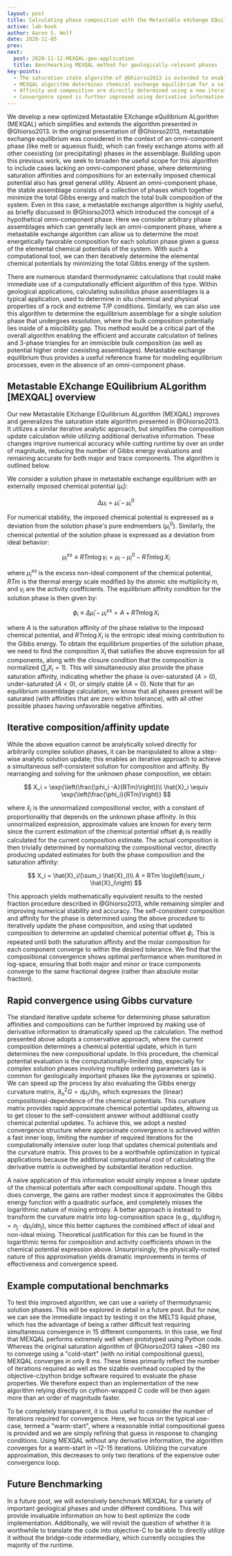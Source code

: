 ```yaml
---
layout: post
title: Calculating phase composition with the Metastable eXchange EQuilibrium ALgorithm (MEXQAL)
active: lab-book
author: Aaron S. Wolf
date: 2020-11-05
prev:
next:
  post: 2020-11-12-MEXQAL-geo-application
  title: Benchmarking MEXQAL method for geologically-relevant phases
key-points:
  - The saturation state algorithm of @Ghiorso2013 is extended to enable calculation of metastable exchange equilibria, even in the absence of an omni-component phase, useful for subsolidus and miscibility gap calculations.
  - MEXQAL algorithm determines chemical exchange equilibrium for a solution phase; from an externally imposed chemical potential, we can determine phase composition X and saturation affinity A consistent w/ metastable equilibrium.
  - Affinity and composition are directly determined using a new iterative update scheme, which is more numerically accurate and faster than the original repeated fractions method of @Ghiorso2013
  - Convergence speed is further improved using derivative information, which enables approximate convergence within an inner loop, and dramatically reducing the number of direct function evaluations, particularly important for complex phases involving ordering.
---
```

<!-- liquid tag cite Ghiorso2013 ->

## Motivation
<!-- [[202010231434]] Motivation for Metastable eXchange EQuilibrium ALgorithm -->

We develop a new optimized Metastable EXchange eQuilibrium ALgorithm (MEXQAL) which simplifies and extends the algorithm presented in @Ghiorso2013.
In the original presentation of @Ghiorso2013, metastable exchange equilibrium was considered in the context of an omni-component phase (like melt or aqueous fluid), which can freely exchange atoms with all other coexisting (or precipitating) phases in the assemblage.
Building upon this previous work, we seek to broaden the useful scope for this algorithm to include cases lacking an omni-component phase, where determining saturation affinities and compositions for an externally imposed chemical potential also has great general utility.
Absent an omni-component phase, the stable assemblage consists of a collection of phases which together minimize the total Gibbs energy and match the total bulk composition of the system.
Even in this case, a metastable exchange algorithm is highly useful, as briefly discussed in @Ghiorso2013 which introduced the concept of a hypothetical omni-component phase.
Here we consider arbitrary phase assemblages which can generally lack an omni-component phase, where a metastable exchange algorithm can allow us to determine the most energetically favorable composition for each solution phase given a guess of the elemental chemical potentials of the system.
With such a computational tool, we can then iteratively determine the elemental chemical potentials by minimizing the total Gibbs energy of the system.

There are numerous standard thermodynamic calculations that could make immediate use of a computationally efficient algorithm of this type.
Within geological applications, calculating subsolidus phase assemblages is a typical application, used to determine in situ chemical and physical properties of a rock and extreme T/P conditions.
Similarly, we can also use this algorithm to determine the equilibrium assemblage for a single solution phase that undergoes exsolution, where the bulk composition potentially lies inside of a miscibility gap.
This method would be a critical part of the overall algorithm enabling the efficient and accurate calculation of tielines and 3-phase triangles for an immiscible bulk composition (as well as potential higher order coexisting assemblages).
Metastable exchange equilibrium thus provides a useful reference frame for modeling equilibrium processes, even in the absence of an omni-component phase.


## Metastable EXchange EQuilibrium ALgorithm [MEXQAL] overview
<!-- [[202010261116]] # Metastable EXchange EQuilibrium ALgorithm [MEXQAL] overview -->


Our new Metastable EXchange EQuilibrium ALgorithm (MEXQAL) improves and generalizes the saturation state algorithm presented in @Ghiorso2013.
It utilizes a similar iterative analytic approach, but simplifies the composition update calculation while utilizing additional derivative information.
These changes improve numerical accuracy while cutting runtime by over an order of magnitude, reducing the number of Gibbs energy evaluations and remaining accurate for both major and trace components.
The algorithm is outlined below.

We consider a solution phase in metastable exchange equilibrium with an externally imposed chemical potential ($\hat{\mu}_i$):

$$\Delta \mu_i = \hat{\mu}_i - \mu_i^0$$

For numerical stability, the imposed chemical potential is expressed as a deviation from the solution phase's pure endmembers ($\mu_i^0$).
Similarly, the chemical potential of the solution phase is expressed as a deviation from ideal behavior:

$$\mu_i^{\mathrm{xs}} \equiv RTm \log{\gamma_i}  = \mu_i -\mu_i^0 - RTm \log X_i$$

where $\mu_i^{\mathrm{xs}}$ is the excess non-ideal component of the chemical potential, $RTm$ is the thermal energy scale modified by the atomic site multiplicity $m$, and $\gamma_i$ are the activity coefficients.
The equilibrium affinity condition for the solution phase is then given by:

$$ \phi_i \equiv \Delta \hat{\mu}_i - \mu^\mathrm{xs}_i = A + RTm\log X_i $$

where $A$ is the saturation affinity of the phase relative to the imposed chemical potential, and $RTm \log X_i$ is the entropic ideal mixing contribution to the Gibbs energy.
To obtain the equilibrium properties of the solution phase, we need to find the composition $X_i$ that satisfies the above expression for all components, along with the closure condition that the composition is normalized ($\sum_i X_i = 1$).
This will simultaneously also provide the phase saturation affinity, indicating whether the phase is over-saturated ($A>0$), under-saturated ($A<0$), or simply stable ($A=0$).
Note that for an equilibrium assemblage calculation, we know that all phases present will be saturated (with affinities that are zero within tolerance), with all other possible phases having unfavorable negative affinities.

## Iterative composition/affinity update
<!-- [[202010281359]] # Iterative composition/affinity update for MEXQAL -->

While the above equation cannot be analytically solved directly for arbitrarily complex solution phases, it can be manipulated to allow a step-wise analytic solution update; this enables an iterative approach to achieve a simultaneous self-consistent solution for composition and affinity.
By rearranging and solving for the unknown phase composition, we obtain:

$$
X_i = \exp{\left(\frac{\phi_i -A}{RTm}\right)}\\
\hat{X}_i \equiv \exp{\left(\frac{\phi_i}{RTm}\right)}
$$

where  $\hat{x}_i$ is the unnormalized compositional vector, with a constant of proportionality that depends on the unknown phase affinity.
In this unnormalized expression, approximate values are known for every term since the current estimation of the chemical potential offset $\phi_i$ is readily calculated for the current composition estimate. <!--site multiplicity???-->
The actual composition is then trivially determined by normalizing the compositional vector, directly producing updated estimates for both the phase composition and the saturation affinity:

$$
X_i = \hat{X}_i/(\sum_i \hat{X}_i)\\
A = RTm \log\left(\sum_i \hat{X}_i\right)
$$

This approach yields mathematically equivalent results to the nested fraction procedure described in @Ghiorso2013, while remaining simpler and improving numerical stability and accuracy.
The self-consistent composition and affinity for the phase is determined using the above procedure to iteratively update the phase composition, and using that updated composition to determine an updated chemical potential offset $\phi_i$.
This is repeated until both the saturation affinity and the molar composition for each component converge to within the desired tolerance.
We find that the compositional convergence shows optimal performance when monitored in log-space, ensuring that both major and minor or trace components converge to the same fractional degree (rather than absolute molar fraction).

##  Rapid convergence using Gibbs curvature
<!-- [[202010291421]] #  Rapid convergence using Gibbs curvature for MEXQAL-->

The standard iterative update scheme for determining phase saturation affinities and compositions can be further improved by making use of derivative information to dramatically speed up the calculation.
The method presented above adopts a conservative approach, where the current composition determines a chemical potential update, which in turn determines the new compositional update.
In this procedure, the chemical potential evaluation is the computationally-limited step, especially for complex solution phases involving multiple ordering parameters (as is common for geologically important phases like the pyroxenes or spinels). <!-- add refs here -->
We can speed up the process by also evaluating the Gibbs energy curvature matrix, $\partial^2_n G = d\mu_i/dn_j$, which expresses the (linear) compositional-dependence of the chemical potentials.
This curvature matrix provides rapid approximate chemical potential updates, allowing us to get closer to the self-consistent answer without additional costly chemical potential updates.
To achieve this, we adopt a nested convergence structure where approximate convergence is achieved within a fast inner loop, limiting the number of required iterations for the computationally intensive outer loop that updates chemical potentials and the curvature matrix.
This proves to be a worthwhile optimization in typical applications because the additional computational cost of calculating the derivative matrix is outweighed by substantial iteration reduction.

A naive application of this information would simply impose a linear update of the chemical potentials after each compositional update.
Though this does converge, the gains are rather modest since it approximates the Gibbs energy function with a quadratic surface, and completely misses the logarithmic nature of mixing entropy.
A better approach is instead to transform the curvature matrix into log-composition space (e.g., ${d\mu_i}/{d\log{n_j}} = n_j \cdot {d\mu_i}/{dn_j}$), since this better captures the combined effect of ideal and non-ideal mixing.
Theoretical justification for this can be found in the logarithmic terms for composition and activity coefficients shown in the chemical potential expression above.
Unsurprisingly, the physically-rooted nature of this approximation yields dramatic improvements in terms of effectiveness and convergence speed.

## Example computational benchmarks
To test this improved algorithm, we can use a variety of thermodynamic solution phases.
This will be explored in detail in a future post.
But for now, we can see the immediate impact by testing it on the MELTS liquid phase, which has the advantage of being a rather difficult test requiring simultaneous convergence in 15 different components.
In this case, we find that MEXQAL performs extremely well when prototyped using Python code.
Whereas the original saturation algorithm of @Ghiorso2013 takes ~280 ms to converge using a "cold-start" (with no initial compositional guess), MEXQAL converges in only 8 ms.
These times primarily reflect the number of iterations required as well as the sizable overhead occupied by the objective-c/python bridge software required to evaluate the phase properties.
We therefore expect than an implementation of the new algorithm relying directly on cython-wrapped C code will be then again more than an order of magnitude faster.

To be completely transparent, it is thus useful to consider the number of iterations required for convergence.
Here, we focus on the typical use-case, termed a "warm-start", where a reasonable initial compositional guess is provided and we are simply refining that guess in response to changing conditions.
Using MEXQAL without any derivative information, the algorithm converges for a warm-start in ~12-15 iterations.
Utilizing the curvature approximation, this decreases to only two iterations of the expensive outer convergence loop.

## Future Benchmarking
In a future post, we will extensively benchmark MEXQAL for a variety of important geological phases and under different conditions.
This will provide invaluable information on how to best optimize the code implementation.
Additionally, we will revisit the question of whether it is worthwhile to translate the code into objective-C to be able to directly utilize it without the bridge-code intermediary, which currently occupies the majority of the runtime.

<!-- ## References -->
<!-- liquid tag(bibliography --cited) -->
